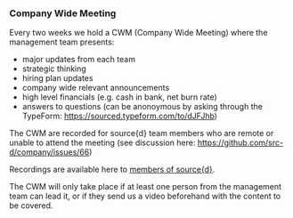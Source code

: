 ### Company Wide Meeting

Every two weeks we hold a CWM (Company Wide Meeting) where the management team presents: 
* major updates from each team
* strategic thinking
* hiring plan updates
* company wide relevant announcements
* high level financials (e.g. cash in bank, net burn rate)
* answers to questions (can be anonoymous by asking through the TypeForm: https://sourced.typeform.com/to/dJFJhb) 

The CWM are recorded for source{d} team members who are remote or unable to attend the meeting (see discussion here: https://github.com/src-d/company/issues/66)

Recordings are available here to [members of source{d}](https://drive.google.com/drive/folders/1wEtwO8NtbukPGN5hF284ZMNYrKBvk-RL).

The CWM will only take place if at least one person from the management team can lead it, or if they send us a video beforehand with the content to be covered.
